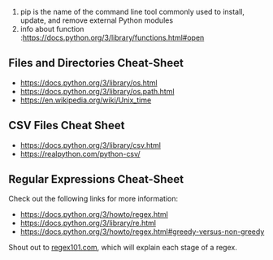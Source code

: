 1. pip   is the name of the command line tool commonly used to install, update, and remove external Python modules
2. info about function :https://docs.python.org/3/library/functions.html#open 
## Files and Directories Cheat-Sheet
- https://docs.python.org/3/library/os.html
- https://docs.python.org/3/library/os.path.html
- https://en.wikipedia.org/wiki/Unix_time
## CSV Files Cheat Sheet
- https://docs.python.org/3/library/csv.html
- https://realpython.com/python-csv/

## Regular Expressions Cheat-Sheet
Check out the following links for more information:

- https://docs.python.org/3/howto/regex.html
- https://docs.python.org/3/library/re.html
- https://docs.python.org/3/howto/regex.html#greedy-versus-non-greedy

Shout out to [regex101.com](https://www.coursera.org/learn/python-operating-system/supplement/NVXqf/regular-expressions-cheat-sheet#:~:text=Module%20Review-,Regular%20Expressions%20Cheat%2DSheet,regex101.com%2C%20which%20will%20explain%20each%20stage%20of%20a%20regex.,-Mark%20as%20completed), which will explain each stage of a regex. 
